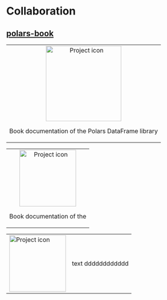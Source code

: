 # Collaboration 

## [polars-book](https://github.com/pola-rs/polars-book)

<table align="center"><tr><td align="center">
<img src="https://raw.githubusercontent.com/fralfaro/ds_blog/master/images/polars.PNG" align="center" width="200" alt="Project icon">

Book documentation of the Polars DataFrame library                                                     
</td></tr></table>

<table align="center"><tr><td align="center">
<img src="https://raw.githubusercontent.com/fralfaro/ds_blog/master/images/polars.PNG" align="center" width="150" alt="Project icon">

Book documentation of the 
</td></tr></table>

<body>
<table>
   <tr width="100%;">
      <td width="50%;" valign="bottom">
      <img src="https://raw.githubusercontent.com/fralfaro/ds_blog/master/images/polars.PNG" align="center" width="150" alt="Project icon">
    </td>
      <td width="50%;" align="center" valign="center">  text dddddddddddd  </td>
   </tr>
</table>
</body>